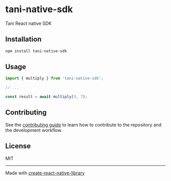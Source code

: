 # tani-native-sdk

Tani React native SDK

## Installation

```sh
npm install tani-native-sdk
```

## Usage

```js
import { multiply } from 'tani-native-sdk';

// ...

const result = await multiply(3, 7);
```

## Contributing

See the [contributing guide](CONTRIBUTING.md) to learn how to contribute to the repository and the development workflow.

## License

MIT

---

Made with [create-react-native-library](https://github.com/callstack/react-native-builder-bob)
